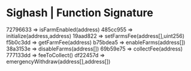 # Sighash | Function Signature

72796633 => isFarmEnabled(address)
485cc955 => initialize(address,address)
19aad822 => setFarmsFee(address[],uint256)
f5b0c3dd => getFarmFee(address)
b75bdea5 => enableFarms(address[])
38a3153e => disableFarms(address[])
69b59e75 => collectFee(address)
777133dd => feeToCollect()
df22457d => emergencyWithdraw(address[],address[])
